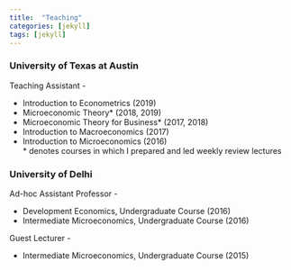 ```yaml
---
title:  "Teaching"
categories: [jekyll]
tags: [jekyll]
---
```

<h3 id="columbia-university"><b>University of Texas at Austin</b></h3>
<p>Teaching Assistant -
<!---
<br />(<a href="" target="_blank">Course evaluations</a>)</p>
-->
<ul>
  <li>Introduction to Econometrics (2019)
  <li>Microeconomic Theory* (2018, 2019)
  <li>Microeconomic Theory for Business* (2017, 2018)
  <li>Introduction to Macroeconomics (2017)
  <li>Introduction to Microeconomics (2016)<br/>  
    * denotes courses in which I prepared and led weekly review lectures
</ul>


<h3 id="columbia-university"><b>University of Delhi</b></h3>
<p> Ad-hoc Assistant Professor -
<!---
<br />(<a href="" target="_blank">Course evaluations</a>)</p>
-->
<ul>
  <li>Development Economics, Undergraduate Course (2016)
  <li>Intermediate Microeconomics, Undergraduate Course (2016)<br/>
</ul>

<p> Guest Lecturer -
<!---
<br />(<a href="" target="_blank">Course evaluations</a>)</p>
-->
<ul>
  <li>Intermediate Microeconomics, Undergraduate Course (2015)
</ul>



